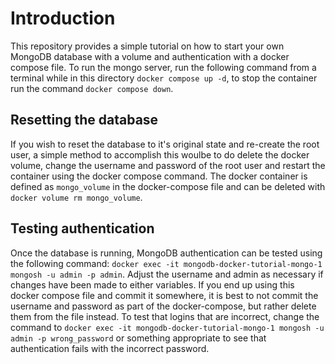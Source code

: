# Introduction

This repository provides a simple tutorial on how to start your own MongoDB database with a volume and authentication with a docker compose file.
To run the mongo server, run the following command from a terminal while in this directory `docker compose up -d`, to stop the container run the command `docker compose down`.

## Resetting the database

If you wish to reset the database to it's original state and re-create the root user, a simple method to accomplish this woulbe to do delete the docker volume, change the username and password of the root user and restart the container using the docker compose command. The docker container is defined as `mongo_volume` in the docker-compose file and can be deleted with `docker volume rm mongo_volume`.

## Testing authentication

Once the database is running, MongoDB authentication can be tested using the following command: `docker exec -it mongodb-docker-tutorial-mongo-1 mongosh -u admin -p admin`. Adjust the username and admin as necessary if changes have been made to either variables. If you end up using this docker compose file and commit it somewhere, it is best to not commit the username and password as part of the docker-compose, but rather delete them from the file instead. To test that logins that are incorrect, change the command to `docker exec -it mongodb-docker-tutorial-mongo-1 mongosh -u admin -p wrong_password` or something appropriate to see that authentication fails with the incorrect password.
